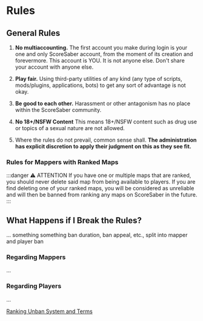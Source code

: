 # Rules

## General Rules


1.    **No multiaccounting.** The first account you make during login is your one and only ScoreSaber account, from the moment of its creation and forevermore. This account is YOU. It is not anyone else. Don't share your account with anyone else.

2.    **Play fair.** Using third-party utilities of any kind (any type of scripts, mods/plugins, applications, bots) to get any sort of advantage is not okay.

3.    **Be good to each other.** Harassment or other antagonism has no place within the ScoreSaber community.

4.    **No 18+/NSFW Content** This means 18+/NSFW content such as drug use or topics of a sexual nature are not allowed.


5.    Where the rules do not prevail, common sense shall. **The administration has explicit discretion to apply their judgment on this as they see fit.**

### Rules for Mappers with Ranked Maps

:::danger ⚠️ ATTENTION
If you have one or multiple maps that are ranked, you should never delete said map from being available to players. If you are find deleting one of your ranked maps, you will be considered as unreliable and will then be banned from ranking any maps on ScoreSaber in the future.
:::

## What Happens if I Break the Rules?
 ... something something ban duration, ban appeal, etc., split into mapper and player ban
### Regarding Mappers

...

### Regarding Players

...

[Ranking Unban System and Terms](./ranking/ranking-unban-system-and-terms)
